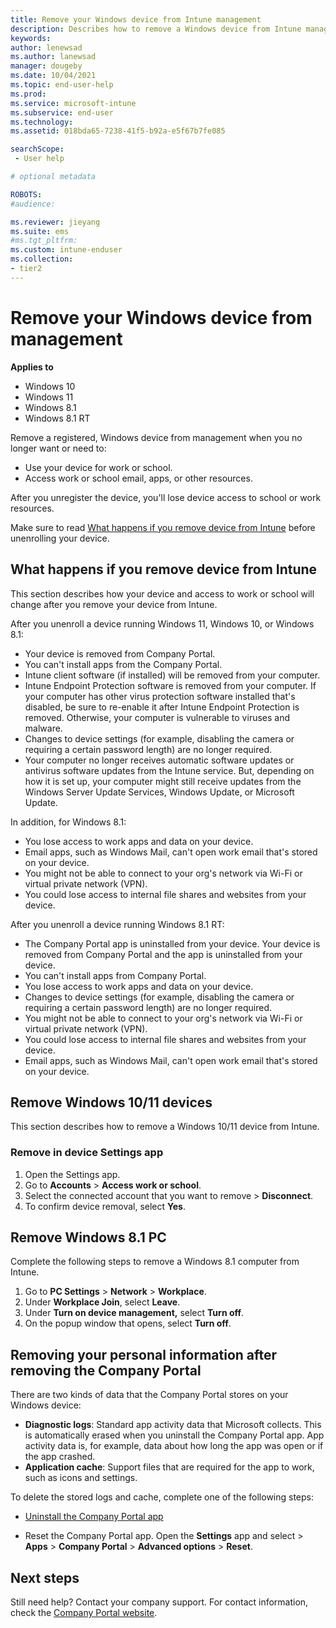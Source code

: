 ```yaml
---
title: Remove your Windows device from Intune management
description: Describes how to remove a Windows device from Intune management.
keywords:
author: lenewsad
ms.author: lanewsad
manager: dougeby
ms.date: 10/04/2021
ms.topic: end-user-help
ms.prod:
ms.service: microsoft-intune
ms.subservice: end-user
ms.technology:
ms.assetid: 018bda65-7238-41f5-b92a-e5f67b7fe085

searchScope:
 - User help

# optional metadata

ROBOTS:   
#audience:

ms.reviewer: jieyang
ms.suite: ems
#ms.tgt_pltfrm:
ms.custom: intune-enduser
ms.collection:
- tier2
---
```


# Remove your Windows device from management  

**Applies to**  
- Windows 10  
- Windows 11  
- Windows 8.1
- Windows 8.1 RT 

Remove a registered, Windows device from management when you no longer want or need to:  
* Use your device for work or school. 
* Access work or school email, apps, or other resources.

After you unregister the device, you'll lose device access to school or work resources.  
 
Make sure to read [What happens if you remove device from Intune](unenroll-your-device-from-intune-windows.md#what-happens-if-you-remove-device-from-intune) before unenrolling your device.  

## What happens if you remove device from Intune  
This section describes how your device and access to work or school will change after you remove your device from Intune. 

After you unenroll a device running Windows 11, Windows 10, or Windows 8.1: 

- Your device is removed from Company Portal.  
- You can't install apps from the Company Portal.  
- Intune client software (if installed) will be removed from your computer.  
- Intune Endpoint Protection software is removed from your computer. If your computer has other virus protection software installed that's disabled, be sure to re-enable it after Intune Endpoint Protection is removed. Otherwise, your computer is vulnerable to viruses and malware. 
- Changes to device settings (for example, disabling the camera or requiring a certain password length) are no longer required.    
- Your computer no longer receives automatic software updates or antivirus software updates from the Intune service. But, depending on how it is set up, your computer might still receive updates from the Windows Server Update Services, Windows Update, or Microsoft Update.

In addition, for Windows 8.1:  

- You lose access to work apps and data on your device.   
- Email apps, such as Windows Mail, can't open work email that's stored on your device.   
- You might not be able to connect to your org's network via Wi-Fi or virtual private network (VPN).  
- You could lose access to internal file shares and websites from your device.   


After you unenroll a device running Windows 8.1 RT:  

- The Company Portal app is uninstalled from your device. Your device is removed from Company Portal and the app is uninstalled from your device.  
- You can't install apps from Company Portal.  
- You lose access to work apps and data on your device.  
- Changes to device settings (for example, disabling the camera or requiring a certain password length) are no longer required.  
- You might not be able to connect to your org's network via Wi-Fi or virtual private network (VPN).  
- You could lose access to internal file shares and websites from your device.   
- Email apps, such as Windows Mail, can't open work email that's stored on your device.   


## Remove Windows 10/11 devices  
This section describes how to remove a Windows 10/11 device from Intune.   

### Remove in device Settings app
1. Open the Settings app. 
2. Go to **Accounts** > **Access work or school**.
3. Select the connected account that you want to remove > **Disconnect**.
4. To confirm device removal, select **Yes**.

## Remove Windows 8.1 PC  
Complete the following steps to remove a Windows 8.1 computer from Intune.

1. Go to **PC Settings** > **Network** > **Workplace**.
2. Under **Workplace Join**, select **Leave**.
3. Under **Turn on device management,** select **Turn off**.
4. On the popup window that opens, select **Turn off**.  


## Removing your personal information after removing the Company Portal  

There are two kinds of data that the Company Portal stores on your Windows device:

- **Diagnostic logs**: Standard app activity data that Microsoft collects. This is automatically erased when you uninstall the Company Portal app. App activity data is, for example, data about how long the app was open or if the app crashed.
- **Application cache**: Support files that are required for the app to work, such as icons and settings.

To delete the stored logs and cache, complete one of the following steps:

* [Uninstall the Company Portal app](https://support.microsoft.com/help/4028003/windows-10-uninstall-apps-and-programs) 

* Reset the Company Portal app. Open the **Settings** app and select > **Apps** > **Company Portal** > **Advanced options** > **Reset**. 

## Next steps  

Still need help? Contact your company support. For contact information, check the [Company Portal website](https://go.microsoft.com/fwlink/?linkid=2010980).
